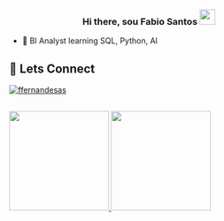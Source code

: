 <h3 align = "center">
  Hi there, sou Fabio Santos
  <img src="https://media.giphy.com/media/hvRJCLFzcasrR4ia7z/giphy.gif" width="28">
</h3>

<!--[![Typing SVG](https://readme-typing-svg.herokuapp.com?color=31A9DF&center=true&width=1000&lines=Estudante+de+An%C3%A1lise+e+Desenvolvimento+de+Sistemas)](https://git.io/typing-svg)--!>

<!--
**ffernandesas/ffernandesas** is a ✨ _special_ ✨ repository because its `README.md` (this file) appears on your GitHub profile.

Here are some ideas to get you started:

- 🔭 I’m currently working on ...
- 🌱 I’m currently learning ...
- 👯 I’m looking to collaborate on ...
- 🤔 I’m looking for help with ...
- 💬 Ask me about ...
- 📫 How to reach me: ...
- 😄 Pronouns: ...
- ⚡ Fun fact: ...
-->

- 🌱 BI Analyst learning SQL, Python, AI


## 💬 Lets Connect
<p align="left">
<a href="https://www.linkedin.com/in/ffernandesas/" target="blank"><img align="center" src="https://img.shields.io/badge/LinkedIn-0077B5?style=for-the-badge&logo=linkedin&logoColor=white" alt="ffernandesas" /></a>
<!--<a href="https://instagram.com/fernandes_as" target="blank"><img align="center" src="https://img.shields.io/badge/Instagram-E4405F?style=for-the-badge&logo=instagram&logoColor=white" alt="fernandes_as"/></a>
<a href= "mailto:fabio.fernandesas@gmail.com" target="_blank"><img align="center" src="https://img.shields.io/badge/Gmail-D14836?style=for-the-badge&logo=gmail&logoColor=white" alt="email"/></a>--!>
  

</p>

<!--## 🛠️ Ferramentas favoritas

### 👨‍💻 Linguagens

<p>
  <a href="#"><img alt="Java" src="https://img.shields.io/badge/Java-ED8B00?style=for-the-badge&logo=java&logoColor=white"></a> 
  <a href="#"><img alt="Dart" src="https://img.shields.io/badge/Dart-0175C2?style=for-the-badge&logo=dart&logoColor=white"></a>
  <a href="#"><img alt="HTML" src="https://img.shields.io/badge/HTML5-E34F26?style=for-the-badge&logo=html5&logoColor=white"></a>
  <a href="#"><img alt="JavaScript" src="https://img.shields.io/badge/JavaScript-F7DF1E?style=for-the-badge&logo=javascript&logoColor=black"></a>
  <a href="#"><img alt="CSS3" src="https://img.shields.io/badge/CSS3-1572B6?style=for-the-badge&logo=css3&logoColor=white"></a>
  <a href="#"><img alt="Kotlin" src="https://img.shields.io/badge/Kotlin-0095D5?&style=for-the-badge&logo=kotlin&logoColor=white"></a>
  <a href="#"><img alt="C++" src="https://img.shields.io/badge/C%2B%2B-00599C?style=for-the-badge&logo=c%2B%2B&logoColor=white"></a>
  <a href="#"><img alt="Node.js" src="https://img.shields.io/badge/Node.js-43853D?style=for-the-badge&logo=node.js&logoColor=white"></a>
  <a href="#"><img alt="SQL" src="https://custom-icon-badges.herokuapp.com/badge/SQL-025E8C.svg?logo=database&logoColor=white"  height="28" width="80"></a>
</p>

### 🧰 Frameworks and bibliotecas

<p>
    <a href="#"><img alt="Bootstrap" src="https://img.shields.io/badge/Bootstrap-7952B3.svg?logo=bootstrap&logoColor=white"></a>
    <a href="#"><img alt="Flutter" src="https://img.shields.io/badge/Flutter-02569B.svg?logo=flutter&logoColor=white"></a>
    <a href="#"><img alt="React" src="https://img.shields.io/badge/React-20232a.svg?logo=react&logoColor=%2361DAFB"></a>
   
</p>

### 🗄️ Databases

<p>
  <a href="#"><img alt="Oracle" src ="https://img.shields.io/badge/Oracle-F00000.svg?logo=oracle&logoColor=white"></a>
  <a href="#"><img alt="MongoDB" src ="https://img.shields.io/badge/MongoDB-4ea94b.svg?logo=mongodb&logoColor=white"></a>
  <a href="#"><img alt="MySQL" src="https://img.shields.io/badge/MySQL-00f.svg?logo=mysql&logoColor=white"></a>
  <a href="#"><img alt="PostgreSQL" src ="https://img.shields.io/badge/PostgreSQL-316192.svg?logo=postgresql&logoColor=white"></a>
</p>-->


##

<div>
  <a href="https://github.com/ffernandesas">
  <img height="180em" src="https://github-readme-stats.vercel.app/api?username=ffernandesas&show_icons=true&theme=tokyonight&include_all_commits=true&count_private=true"/>
  <img height="180em" src="https://github-readme-stats.vercel.app/api/top-langs/?username=ffernandesas&layout=compact&langs_count=7&theme=tokyonight"/>
</div>

